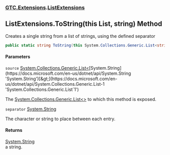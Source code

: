 ### [GTC.Extensions](GTC.Extensions.md 'GTC.Extensions').[ListExtensions](GTC.Extensions.ListExtensions.md 'GTC.Extensions.ListExtensions')

## ListExtensions.ToString(this List<string>, string) Method

Creates a single string from a list of strings, using the defined separator

```csharp
public static string ToString(this System.Collections.Generic.List<string> source, string separator);
```
#### Parameters

<a name='GTC.Extensions.ListExtensions.ToString(thisSystem.Collections.Generic.List_string_,string).source'></a>

`source` [System.Collections.Generic.List&lt;](https://docs.microsoft.com/en-us/dotnet/api/System.Collections.Generic.List-1 'System.Collections.Generic.List`1')[System.String](https://docs.microsoft.com/en-us/dotnet/api/System.String 'System.String')[&gt;](https://docs.microsoft.com/en-us/dotnet/api/System.Collections.Generic.List-1 'System.Collections.Generic.List`1')

The [System.Collections.Generic.List&lt;&gt;](https://docs.microsoft.com/en-us/dotnet/api/System.Collections.Generic.List-1 'System.Collections.Generic.List`1') to which this method is exposed.

<a name='GTC.Extensions.ListExtensions.ToString(thisSystem.Collections.Generic.List_string_,string).separator'></a>

`separator` [System.String](https://docs.microsoft.com/en-us/dotnet/api/System.String 'System.String')

The character or string to place between each entry.

#### Returns
[System.String](https://docs.microsoft.com/en-us/dotnet/api/System.String 'System.String')  
a string.
